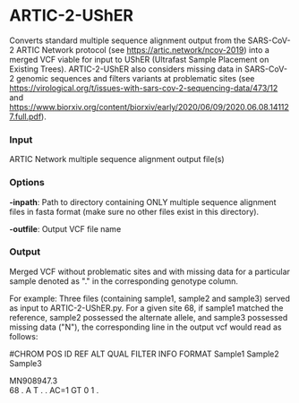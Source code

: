 # ARTIC-2-UShER

Converts standard multiple sequence alignment output from the SARS-CoV-2 ARTIC Network protocol (see https://artic.network/ncov-2019) into a merged VCF viable for input to UShER (Ultrafast Sample Placement on Existing Trees). ARTIC-2-UShER also considers missing data in SARS-CoV-2 genomic sequences and filters variants at problematic sites (see https://virological.org/t/issues-with-sars-cov-2-sequencing-data/473/12 and https://www.biorxiv.org/content/biorxiv/early/2020/06/09/2020.06.08.141127.full.pdf). 

### Input

ARTIC Network multiple sequence alignment output file(s)

### Options

**-inpath**: Path to directory containing ONLY multiple sequence alignment files in fasta format (make sure no other files exist in this directory).

**-outfile**: Output VCF file name

### Output

Merged VCF without problematic sites and with missing data for a particular sample denoted as "." in the corresponding genotype column.

For example:
Three files (containing sample1, sample2 and sample3) served as input to ARTIC-2-UShER.py. For a given site 68, if sample1 matched the reference, sample2 possessed the alternate allele, and sample3 possessed missing data ("N"), the corresponding line in the output vcf would read as follows:

#CHROM    POS     ID	    REF     ALT     QUAL    FILTER    INFO    FORMAT    Sample1    Sample2    Sample3

MN908947.3	<br />68	   .	     A	     T	     .	      .	      AC=1      GT	       0	        1          .
